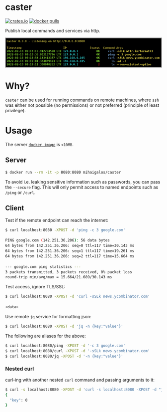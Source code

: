 # caster

[![crates.io](https://img.shields.io/crates/d/caster.svg)](https://crates.io/crates/caster) [![docker pulls](https://img.shields.io/docker/pulls/mihaigalos/caster)](https://hub.docker.com/r/mihaigalos/caster)

Publish local commands and services via http.

![caster](screenshots/caster.png)

# Why?

`caster` can be used for running commands on remote machines, where `ssh` was either not possible (no permissions) or not preferred (principle of least privilege).

# Usage

The server [`docker image`](https://contains.dev/mihaigalos/caster) is `<10MB`.

## Server
```bash
$ docker run --rm -it -p 8080:8080 mihaigalos/caster
```
To avoid i.e. leaking sensitive information such as passwords, you can pass the `--secure` flag. This will only permit access to named endpoints such as `/ping` or `/curl`.

## Client

Test if the remote endpoint can reach the internet:
```bash
$ curl localhost:8080 -XPOST -d 'ping -c 3 google.com'

PING google.com (142.251.36.206): 56 data bytes
64 bytes from 142.251.36.206: seq=0 ttl=117 time=30.143 ms
64 bytes from 142.251.36.206: seq=1 ttl=117 time=19.261 ms
64 bytes from 142.251.36.206: seq=2 ttl=117 time=15.664 ms

--- google.com ping statistics ---
3 packets transmitted, 3 packets received, 0% packet loss
round-trip min/avg/max = 15.664/21.689/30.143 ms
```

Test access, ignore TLS/SSL:
```bash
$ curl localhost:8080 -XPOST -d 'curl -sSLk news.ycombinator.com'

<data>
```

Use remote `jq` service for formatting json:
```bash
$ curl localhost:8080 -XPOST -d 'jq -n {key:"value"}'
```

The following are aliases for the above:
```bash
$ curl localhost:8080/ping -XPOST -d '-c 3 google.com'
$ curl localhost:8080/curl -XPOST -d '-sSLk news.ycombinator.com'
$ curl localhost:8080/jq -XPOST -d '-n {key:"value"}'
```

### Nested curl

curl-ing with another nested `curl` command and passing arguments to it:

```bash
$ curl -s localhost:8080 -XPOST -d 'curl -s localhost:8080 -XPOST -d "jq -n {\"key\":0}"'
{
  "key": 0
}
```

